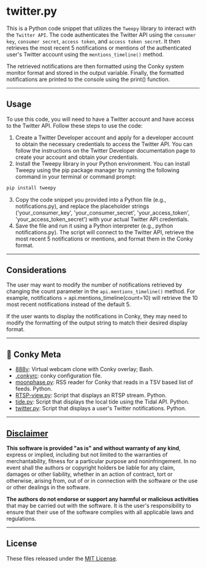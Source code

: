 # twitter.py
This is a Python code snippet that utilizes the `Tweepy` library to interact with the `Twitter API`. The code authenticates the Twitter API using the `consumer key`, `consumer secret`, `access token`, and `access token secret`. It then retrieves the most recent 5 notifications or mentions of the authenticated user's Twitter account using the `mentions_timeline()` method.

The retrieved notifications are then formatted using the Conky system monitor format and stored in the output variable. Finally, the formatted notifications are printed to the console using the print() function.

---

## Usage
To use this code, you will need to have a Twitter account and have access to the Twitter API. Follow these steps to use the code:

1. Create a Twitter Developer account and apply for a developer account to obtain the necessary credentials to access the Twitter API. You can follow the instructions on the Twitter Developer documentation page to create your account and obtain your credentials.
2. Install the Tweepy library in your Python environment. You can install Tweepy using the pip package manager by running the following command in your terminal or command prompt:

```Bash
pip install tweepy
```

3. Copy the code snippet you provided into a Python file (e.g., notifications.py), and replace the placeholder strings ('your_consumer_key', 'your_consumer_secret', 'your_access_token', 'your_access_token_secret') with your actual Twitter API credentials.
4. Save the file and run it using a Python interpreter (e.g., python notifications.py). The script will connect to the Twitter API, retrieve the most recent 5 notifications or mentions, and format them in the Conky format.

---

## Considerations
The user may want to modify the number of notifications retrieved by changing the count parameter in the `api.mentions_timeline()` method. For example, notifications = api.mentions_timeline(count=10) will retrieve the 10 most recent notifications instead of the default 5.

If the user wants to display the notifications in Conky, they may need to modify the formatting of the output string to match their desired display format.

---

## 🤪 Conky Meta

- [888v](https://github.com/apple-fritter/888v): Virtual webcam clone with Conky overlay; Bash.
- [.conkyrc](https://github.com/apple-fritter/.conkyrc): conky configuration file.
- [moonphase.py](https://github.com/apple-fritter/conky.moonphase.py): RSS reader for Conky that reads in a TSV based list of feeds. Python.
- [RTSP-view.py](https://github.com/apple-fritter/conky.RTSP-view.py): Script that displays an RTSP stream. Python.
- [tide.py](https://github.com/apple-fritter/conky.tide.py): Script that displays the local tide using the Tidal API. Python.
- [twitter.py](https://github.com/apple-fritter/conky.twitter.py): Script that displays a user's Twitter notifications. Python.

---

## [Disclaimer](DISCLAIMER)
**This software is provided "as is" and without warranty of any kind**, express or implied, including but not limited to the warranties of merchantability, fitness for a particular purpose and noninfringement. In no event shall the authors or copyright holders be liable for any claim, damages or other liability, whether in an action of contract, tort or otherwise, arising from, out of or in connection with the software or the use or other dealings in the software.

**The authors do not endorse or support any harmful or malicious activities** that may be carried out with the software. It is the user's responsibility to ensure that their use of the software complies with all applicable laws and regulations.

---

## License

These files released under the [MIT License](LICENSE).
